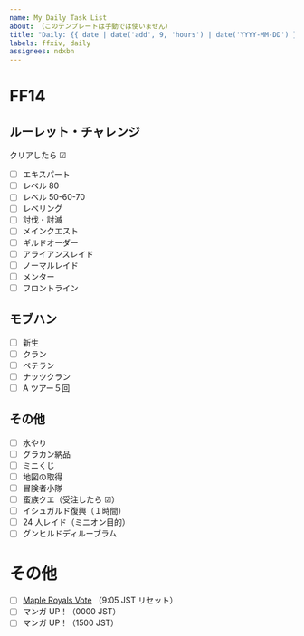 ```yaml
---
name: My Daily Task List
about: （このテンプレートは手動では使いません）
title: "Daily: {{ date | date('add', 9, 'hours') | date('YYYY-MM-DD') }}"
labels: ffxiv, daily
assignees: ndxbn
---
```


# FF14

## ルーレット・チャレンジ

クリアしたら ☑

- [ ] エキスパート
- [ ] レベル 80
- [ ] レベル 50-60-70
- [ ] レベリング
- [ ] 討伐・討滅
- [ ] メインクエスト
- [ ] ギルドオーダー
- [ ] アライアンスレイド
- [ ] ノーマルレイド
- [ ] メンター
- [ ] フロントライン

## モブハン

- [ ] 新生
- [ ] クラン
- [ ] ベテラン
- [ ] ナッツクラン
- [ ] A ツアー５回

## その他

- [ ] 水やり
- [ ] グラカン納品
- [ ] ミニくじ
- [ ] 地図の取得
- [ ] 冒険者小隊
- [ ] 蛮族クエ（受注したら ☑）
- [ ] イシュガルド復興（１時間）
- [ ] 24 人レイド（ミニオン目的）
- [ ] グンヒルドディルーブラム

# その他

- [ ] [Maple Royals Vote](https://mapleroyals.com/?page=vote) （9:05 JST リセット）
- [ ] マンガ UP！（0000 JST）
- [ ] マンガ UP！（1500 JST）
